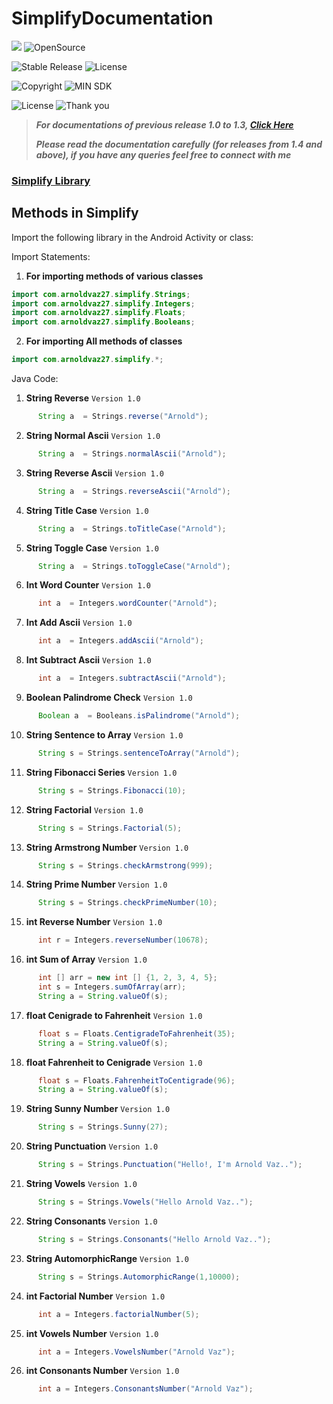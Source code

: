 # SimplifyDocumentation


[![](https://jitpack.io/v/arnoldvaz27/Simplify.svg)](https://jitpack.io/#arnoldvaz27/Simplify)
![OpenSource](https://img.shields.io/badge/Open%20Source-All%20pull%20requests%20will%20be%20verified%20and%20accepted-blue)

![Stable Release](https://img.shields.io/badge/status-stable%20release-red)
![License](https://img.shields.io/badge/License-MIT-purple)

![Copyright](https://img.shields.io/badge/Copyright%202021-Arnold%20Alwyn%20Vaz-blue)
![MIN SDK](https://img.shields.io/badge/Andriod%20SDK-API%2021-yellow)

![License](https://img.shields.io/badge/Documentation%20For%20-Release%201.4%20and%20above-pink)
![Thank you](https://img.shields.io/badge/Arnold%20Vaz-Thank%20you%20for%20visiting%20this%20open%20source%20library-red)

> ***For documentations of previous release 1.0 to 1.3, [Click Here](https://vazarnold27.medium.com/simplify-android-library-6683f0d271a4)***
>
> ***Please read the documentation carefully (for releases from 1.4 and above), if you have any queries feel free to connect with me***

### **[Simplify Library](https://arnoldvaz27.github.io/Simplify/)**
## Methods in Simplify

Import the following library in the Android Activity or class:

Import Statements:
 1) **For importing methods of various classes**
```Java
import com.arnoldvaz27.simplify.Strings;
import com.arnoldvaz27.simplify.Integers;
import com.arnoldvaz27.simplify.Floats;
import com.arnoldvaz27.simplify.Booleans;
```

2) **For importing All methods of classes**
```Java
import com.arnoldvaz27.simplify.*;
```

Java Code:
1) **String Reverse** ```Version 1.0``` 
  ```Java
        String a  = Strings.reverse("Arnold");
 ```
 
 
2) **String Normal Ascii**  ```Version 1.0```
  ```Java
        String a  = Strings.normalAscii("Arnold");
 ```
 
3) **String Reverse Ascii** ```Version 1.0```
  ```Java
        String a  = Strings.reverseAscii("Arnold");
 ```
 
4) **String Title Case** ```Version 1.0```
  ```Java
        String a  = Strings.toTitleCase("Arnold");
 ```
 
5) **String Toggle Case** ```Version 1.0```
  ```Java
        String a  = Strings.toToggleCase("Arnold");
 ```
 
6) **Int Word Counter** ```Version 1.0```
  ```Java
        int a  = Integers.wordCounter("Arnold");
 ```
 
7) **Int Add Ascii** ```Version 1.0```
  ```Java
        int a  = Integers.addAscii("Arnold");
 ```
 
8) **Int Subtract Ascii** ```Version 1.0```
  ```Java
        int a  = Integers.subtractAscii("Arnold");
 ```
 
9) **Boolean Palindrome Check** ```Version 1.0```
  ```Java
        Boolean a  = Booleans.isPalindrome("Arnold");
 ```
 
10) **String Sentence to Array** ```Version 1.0```
  ```Java
        String s = Strings.sentenceToArray("Arnold");
 ```
  
11) **String Fibonacci Series** ```Version 1.0```
  ```Java
        String s = Strings.Fibonacci(10);
 ```
  
12) **String Factorial** ```Version 1.0```
  ```Java
        String s = Strings.Factorial(5);
 ```
 
13) **String Armstrong Number** ```Version 1.0```
  ```Java
        String s = Strings.checkArmstrong(999);
 ```
 
14) **String Prime Number** ```Version 1.0```
  ```Java
        String s = Strings.checkPrimeNumber(10);
 ```
  
15) **int Reverse Number** ```Version 1.0```
  ```Java
        int r = Integers.reverseNumber(10678);
 ```
  
16) **int Sum of Array** ```Version 1.0```
  ```Java
        int [] arr = new int [] {1, 2, 3, 4, 5};
        int s = Integers.sumOfArray(arr);
        String a = String.valueOf(s);
 ```
   
17) **float Cenigrade to Fahrenheit** ```Version 1.0```
  ```Java
        float s = Floats.CentigradeToFahrenheit(35);
        String a = String.valueOf(s);
 ```
   
18) **float Fahrenheit to Cenigrade** ```Version 1.0```
  ```Java
        float s = Floats.FahrenheitToCentigrade(96);
        String a = String.valueOf(s);
 ```
 
19) **String Sunny Number** ```Version 1.0```
  ```Java
        String s = Strings.Sunny(27);
 ```
 
20) **String Punctuation** ```Version 1.0```
  ```Java
        String s = Strings.Punctuation("Hello!, I'm Arnold Vaz..");
 ```
 
21) **String Vowels** ```Version 1.0```
  ```Java
        String s = Strings.Vowels("Hello Arnold Vaz..");
 ```
 
22) **String Consonants** ```Version 1.0```
  ```Java
        String s = Strings.Consonants("Hello Arnold Vaz..");
 ```
 
23) **String AutomorphicRange** ```Version 1.0```
  ```Java
        String s = Strings.AutomorphicRange(1,10000);
 ``` 
   
24) **int Factorial Number** ```Version 1.0```
  ```Java
        int a = Integers.factorialNumber(5);
 ``` 

   
25) **int Vowels Number** ```Version 1.0```
  ```Java
        int a = Integers.VowelsNumber("Arnold Vaz");
 ```
    
26) **int Consonants Number** ```Version 1.0```
  ```Java
        int a = Integers.ConsonantsNumber("Arnold Vaz");
 ```
